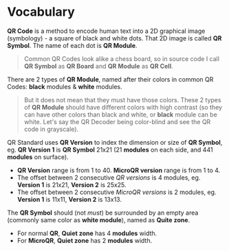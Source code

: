 # Vocabulary

**QR Code** is a method to encode human text into a 2D graphical image (symbology) - a square of black and white dots. That 2D image is called **QR Symbol**. The name of each dot is **QR Module**.

> Common QR Codes look alike a chess board, so in source code I call **QR Symbol** as **QR Board** and **QR Module** as **QR Cell**.

There are 2 types of **QR Module**, named after their colors in common QR Codes: **black** modules & **white** modules.
> But it does not mean that they must have those colors. These 2 types of **QR Module** should have different colors with high contrast (so they can have other colors than black and white, or **black** module can be white. Let's say the QR Decoder being color-blind and see the QR code in grayscale).

QR Standard uses **QR Version** to index the dimension or size of **QR Symbol**, eg. **QR Version 1** is **QR Symbol** 21x21 (21 **modules** on each side, and 441 **modules** on surface).
 - **QR Version** range is from 1 to 40. **MicroQR version** range is from 1 to 4.
 - The offset between 2 consecutive *QR versions* is 4 modules, eg. **Version 1** is 21x21, **Version 2** is 25x25.
 - The offset between 2 consecutive *MicroQR versions* is 2 modules, eg. **Version 1** is 11x11, **Version 2** is 13x13.

The **QR Symbol** should (not *must*) be surrounded by an empty area (commonly same color as **white module**), named as **Quite zone**.
 - For normal **QR**, **Quiet zone** has 4 **modules** width.
 - For **MicroQR**, **Quiet zone** has 2 **modules** width.
